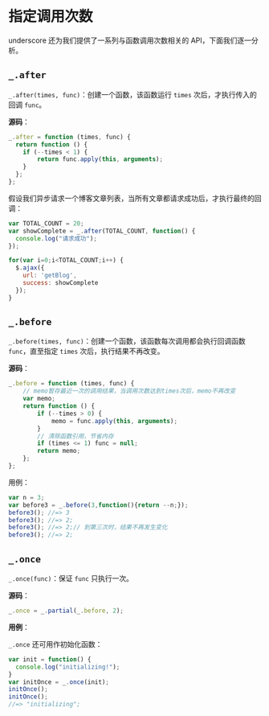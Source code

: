 指定调用次数
============

underscore 还为我们提供了一系列与函数调用次数相关的 API，下面我们逐一分析。

`_.after`
-----------------------------------------------------------------------------------

`_.after(times, func)`：创建一个函数，该函数运行 `times` 次后，才执行传入的回调 `func`。

**源码**：

```js
_.after = function (times, func) {
  return function () {
    if (--times < 1) {
        return func.apply(this, arguments);
    }
  };
};
```

假设我们异步请求一个博客文章列表，当所有文章都请求成功后，才执行最终的回调：

```js
var TOTAL_COUNT = 20;
var showComplete = _.after(TOTAL_COUNT, function() {
  console.log("请求成功");
});

for(var i=0;i<TOTAL_COUNT;i++) {
  $.ajax({
    url: 'getBlog',
    success: showComplete
  });
}
```

`_.before`
------------------------------------------------------------------------------------------

`_.before(times, func)`：创建一个函数，该函数每次调用都会执行回调函数 `func`，直至指定 `times` 次后，执行结果不再改变。

**源码**：

```js
_.before = function (times, func) {
    // memo暂存最近一次的调用结果，当调用次数达到times次后，memo不再改变
    var memo;
    return function () {
        if (--times > 0) {
            memo = func.apply(this, arguments);
        }
        // 清除函数引用，节省内存
        if (times <= 1) func = null;
        return memo;
    };
};
```

用例：

```js
var n = 3;
var before3 = _.before(3,function(){return --n;});
before3(); //=> 3
before3(); //=> 2;
before3(); //=> 2;// 到第三次时，结果不再发生变化
before3(); //=> 2;
```

`_.once`
----------------------------

`_.once(func)`：保证 `func` 只执行一次。


**源码**：

```js
_.once = _.partial(_.before, 2);
```

**用例**：

`_.once` 还可用作初始化函数：

```js
var init = function() {
  console.log("initializing!");
}
var initOnce = _.once(init);
initOnce();
initOnce();
//=> "initializing";
```
